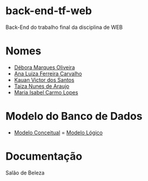 # back-end-tf-web
Back-End do trabalho final da disciplina de WEB

# Nomes
- [Débora Marques Oliveira](https://github.com/Debs9)
- [Ana Luiza Ferreira Carvalho](https://github.com/Ananats00)
- [Kauan Victor dos Santos](https://github.com/KauanVict0r)
- [Taiza Nunes de Araujo](https://github.com/TaizaArauj0)
- [Maria Isabel Carmo Lopes](https://github.com/izinhah)

# Modelo do Banco de Dados
- [Modelo Conceitual](bd/bd.jpeg)
= [Modelo Lógico](bd/modelo_logico.png)

# Documentação
Salão de Beleza 